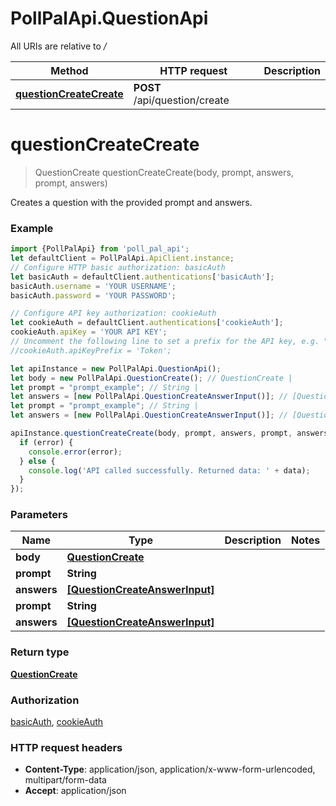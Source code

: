 # PollPalApi.QuestionApi

All URIs are relative to */*

Method | HTTP request | Description
------------- | ------------- | -------------
[**questionCreateCreate**](QuestionApi.md#questionCreateCreate) | **POST** /api/question/create | 

<a name="questionCreateCreate"></a>
# **questionCreateCreate**
> QuestionCreate questionCreateCreate(body, prompt, answers, prompt, answers)



Creates a question with the provided prompt and answers.

### Example
```javascript
import {PollPalApi} from 'poll_pal_api';
let defaultClient = PollPalApi.ApiClient.instance;
// Configure HTTP basic authorization: basicAuth
let basicAuth = defaultClient.authentications['basicAuth'];
basicAuth.username = 'YOUR USERNAME';
basicAuth.password = 'YOUR PASSWORD';

// Configure API key authorization: cookieAuth
let cookieAuth = defaultClient.authentications['cookieAuth'];
cookieAuth.apiKey = 'YOUR API KEY';
// Uncomment the following line to set a prefix for the API key, e.g. "Token" (defaults to null)
//cookieAuth.apiKeyPrefix = 'Token';

let apiInstance = new PollPalApi.QuestionApi();
let body = new PollPalApi.QuestionCreate(); // QuestionCreate | 
let prompt = "prompt_example"; // String | 
let answers = [new PollPalApi.QuestionCreateAnswerInput()]; // [QuestionCreateAnswerInput] | 
let prompt = "prompt_example"; // String | 
let answers = [new PollPalApi.QuestionCreateAnswerInput()]; // [QuestionCreateAnswerInput] | 

apiInstance.questionCreateCreate(body, prompt, answers, prompt, answers, (error, data, response) => {
  if (error) {
    console.error(error);
  } else {
    console.log('API called successfully. Returned data: ' + data);
  }
});
```

### Parameters

Name | Type | Description  | Notes
------------- | ------------- | ------------- | -------------
 **body** | [**QuestionCreate**](QuestionCreate.md)|  | 
 **prompt** | **String**|  | 
 **answers** | [**[QuestionCreateAnswerInput]**](QuestionCreateAnswerInput.md)|  | 
 **prompt** | **String**|  | 
 **answers** | [**[QuestionCreateAnswerInput]**](QuestionCreateAnswerInput.md)|  | 

### Return type

[**QuestionCreate**](QuestionCreate.md)

### Authorization

[basicAuth](../README.md#basicAuth), [cookieAuth](../README.md#cookieAuth)

### HTTP request headers

 - **Content-Type**: application/json, application/x-www-form-urlencoded, multipart/form-data
 - **Accept**: application/json

